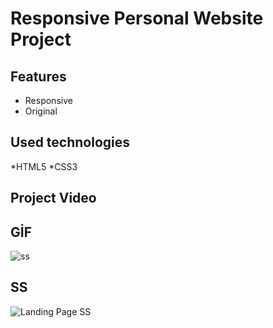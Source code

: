 # Responsive Personal Website Project




## Features

- Responsive
- Original




  
## Used technologies

*HTML5 
*CSS3

  
## Project Video



## GİF

![ss](https://user-images.githubusercontent.com/125564176/224196354-8ceece9a-cb28-4da1-882e-eae6feb5f385.gif)

## SS
![Landing Page SS](https://user-images.githubusercontent.com/125564176/224513900-a629f2a8-46f4-41f5-8e92-79f0abe2efb4.PNG)


